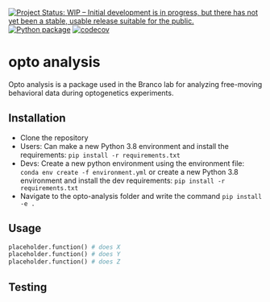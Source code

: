 [![Project Status: WIP – Initial development is in progress, but there has not yet been a stable, usable release suitable for the public.](https://www.repostatus.org/badges/latest/wip.svg)](https://www.repostatus.org/#wip)
[![Python package](https://github.com/philshams/opto-analysis/actions/workflows/github-actions.yml/badge.svg)](https://github.com/philshams/opto-analysis/actions/workflows/github-actions.yml)
[![codecov](https://codecov.io/gh/philshams/opto-analysis/branch/master/graph/badge.svg?token=IDLENSLEP4)](https://codecov.io/gh/philshams/opto-analysis)

# opto analysis

Opto analysis is a package used in the Branco lab for analyzing free-moving behavioral data during optogenetics experiments.

## Installation

- Clone the repository
- Users: Can make a new Python 3.8 environment and install the requirements:
```pip install -r requirements.txt```
- Devs: Create a new python environment using the environment file: ```conda env create -f environment.yml``` or create a new Python 3.8 environment and install the dev requirements: ```pip install -r requirements.txt```
- Navigate to the opto-analysis folder and write the command ```pip install -e .```

## Usage

```python
placeholder.function() # does X
placeholder.function() # does Y
placeholder.function() # does Z
```

## Testing
```python


